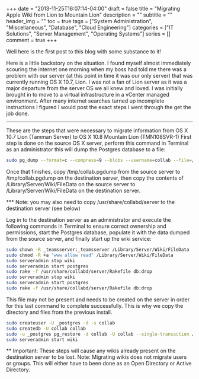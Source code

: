 +++
date = "2013-11-25T16:07:14-04:00"
draft = false
title = "Migrating Apple Wiki from Lion to Mountain Lion"
description = ""
subtitle = ""
header_img = ""
toc = true
tags = ["System Administration", "Miscellaneous", "Database", "Cloud Engineering"]
categories = ["IT Solutions", "Server Management", "Operating Systems"]
series = []
comment = true
+++

Well here is the first post to this blog with some substance to it!

Here is a little backstory on the situation. I found myself almost immediately scouring the internet one morning when my boss had told me there was a problem with our server (at this point in time it was our only server) that was currently running OS X 10.7, Lion. I was not a fan of Lion server as it was a major departure from the server OS we all knew and loved. I was initially brought in to move to a virtual infrastructure in a vCenter managed environment. After many internet searches turned up incomplete instructions I figured I would post the exact steps I went through the get the job done.
<!--More-->
<hr></hr>

These are the steps that were necessary to migrate information from OS X 10.7 Lion (Tamman Server) to OS X 10.8 Mountain Lion (TMN108SVR-1)
First step is done on the source OS X server, perform this command in Terminal as an administrator this will dump the Postgres database to a file:

```  bash
sudo pg_dump --format=c --compress=9 --blobs --username=collab --file=/tmp/collab.pgdump collab
```

Once that finishes, copy /tmp/collab.pgdump from the source server to /tmp/collab.pgdump on the destination server, then copy the contents of /Library/Server/Wiki/FileData on the source server to /Library/Server/Wiki/FileData on the destination server.


*** Note: you may also need to copy /usr/share/collabd/server to the destination server (see below)

Log in to the destination server as an administrator and execute the following commands in Terminal to ensure correct ownership and permissions, start the Postgres database, populate it with the data dumped from the source server, and finally start up the wiki service:

``` bash
sudo chown -R _teamsserver:_teamsserver /Library/Server/Wiki/FileData
sudo chmod -R +a "www allow read" /Library/Server/Wiki/FileData
sudo serveradmin stop wiki
sudo serveradmin start postgres
sudo rake -f /usr/share/collabd/server/Rakefile db:drop
sudo serveradmin stop wiki
sudo serveradmin start postgres
sudo rake -f /usr/share/collabd/server/Rakefile db:drop
```

This file may not be present and needs to be created on the server in order for this last command to complete successfully. This is why we copy the directory and files from the previous install.

``` bash
sudo createuser -U _postgres -d -s collab
sudo createdb -U collab collab
sudo -u _postgres pg_restore -d collab -U collab --single-transaction /tmp/collab.pgdump
sudo serveradmin start wiki
```

** Important: These steps will cause any wikis already present on the destination server to be lost.
Note: Migrating wikis does not migrate users or groups. This will either have to been done as an Open Directory or Active Directory. 

